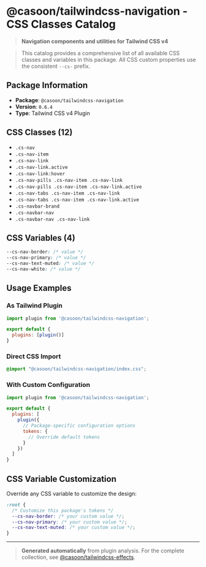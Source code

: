 # @casoon/tailwindcss-navigation - CSS Classes Catalog

> **Navigation components and utilities for Tailwind CSS v4**

> This catalog provides a comprehensive list of all available CSS classes and variables in this package. All CSS custom properties use the consistent `--cs-` prefix.

## Package Information

- **Package**: `@casoon/tailwindcss-navigation`
- **Version**: `0.6.4`
- **Type**: Tailwind CSS v4 Plugin

## CSS Classes (12)

- `.cs-nav`
- `.cs-nav-item`
- `.cs-nav-link`
- `.cs-nav-link.active`
- `.cs-nav-link:hover`
- `.cs-nav-pills .cs-nav-item .cs-nav-link`
- `.cs-nav-pills .cs-nav-item .cs-nav-link.active`
- `.cs-nav-tabs .cs-nav-item .cs-nav-link`
- `.cs-nav-tabs .cs-nav-item .cs-nav-link.active`
- `.cs-navbar-brand`
- `.cs-navbar-nav`
- `.cs-navbar-nav .cs-nav-link`

## CSS Variables (4)

```css
--cs-nav-border: /* value */
--cs-nav-primary: /* value */
--cs-nav-text-muted: /* value */
--cs-nav-white: /* value */
```

## Usage Examples

### As Tailwind Plugin
```js
import plugin from '@casoon/tailwindcss-navigation';

export default {
  plugins: [plugin()]
}
```

### Direct CSS Import
```css
@import "@casoon/tailwindcss-navigation/index.css";
```

### With Custom Configuration
```js
import plugin from '@casoon/tailwindcss-navigation';

export default {
  plugins: [
    plugin({
      // Package-specific configuration options
      tokens: {
        // Override default tokens
      }
    })
  ]
}
```

## CSS Variable Customization

Override any CSS variable to customize the design:

```css
:root {
  /* Customize this package's tokens */
  --cs-nav-border: /* your custom value */;
  --cs-nav-primary: /* your custom value */;
  --cs-nav-text-muted: /* your custom value */;
}
```

---

> **Generated automatically** from plugin analysis. For the complete collection, see [@casoon/tailwindcss-effects](https://www.npmjs.com/package/@casoon/tailwindcss-effects).

